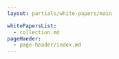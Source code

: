 ```yaml
---
layout: partials/white-papers/main

whitePapersList:
  - collection.md
pageHaeder:
  - page-header/index.md
---
```

